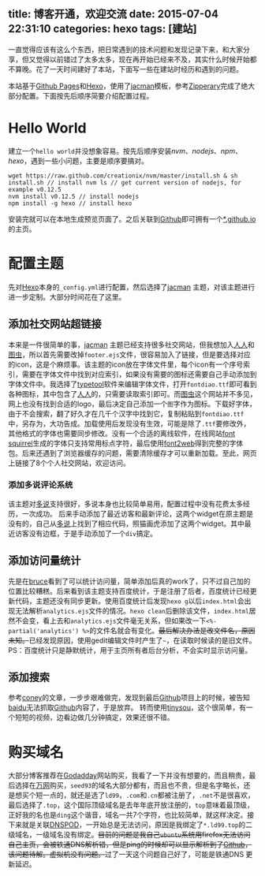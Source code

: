 title: 博客开通，欢迎交流
date: 2015-07-04 22:31:10
categories: hexo
tags: [建站]
---
一直觉得应该有这么个东西，把日常遇到的技术问题和发现记录下来，和大家分享，但又觉得以前错过了太多太多，现在再开始已经来不及，其实什么时候开始都不算晚。花了一天时间建好了本站，下面写一些在建站时经历和遇到的问题。

本站基于[Github Pages](pages.github.com)和[Hexo](http://hexo.io/)，使用了[jacman](https://github.com/wuchong/jacman)模板，参考[Zipperary](http://zipperary.com/categories/hexo/)完成了绝大部分配置。下面按先后顺序简要介绍配置过程。

<!-- more -->

# Hello World
建立一个`hello world`并没想象容易。按先后顺序安装*nvm*、*nodejs*、*npm*、*hexo*，遇到一些小问题，主要是顺序要搞对。
```
wget https://raw.github.com/creationix/nvm/master/install.sh & sh install.sh // install nvm ls // get current version of nodejs, for example v0.12.5
nvm install v0.12.5 // install nodejs
npm install -g hexo // install hexo
```

安装完就可以在本地生成预览页面了。之后关联到[Github](https://github.com/)即可拥有一个[*.github.io](http://seed93.github.io)的主页。

# 配置主题
先对[Hexo](http://hexo.io/)本身的`_config.yml`进行配置，然后选择了[jacman](https://github.com/wuchong/jacman) 主题，对该主题进行进一步定制。大部分时间花在了这里。

## 添加社交网站超链接
本来是一件很简单的事，[jacman](https://github.com/wuchong/jacman) 主题已经支持很多社交网站，但我想加入[人人](http://www.renren.com)和[图虫](http://tuchong.com)，所以首先需要改掉`footer.ejs`文件，很容易加入了链接，但是要选择对应的icon，这是个麻烦事。该主题的icon放在字体文件里，每个icon有一个序号索引，需要在字体文件中找到对应索引，如果没有需要的图标还需要自己手动添加到字体文件中。我选择了[typetool](http://www.fontlab.com/font-editor/typetool/)软件来编辑字体文件，打开`fontdiao.ttf`即可看到各种图标，其中包含了[人人](http://www.renren.com)的，只需要读取索引即可。而[图虫](http://tuchong.com)这个网站并不多见，网上也没有找到合适的logo，最后决定自己添加一个`图`字作为图标。下载好字体，由于不会搜索，翻了好久才在几千个汉字中找到它，复制粘贴到`fontdiao.ttf`中，另存为，大功告成。加载使用后发现没有生效，可能是除了`.ttf`要修改外，其他格式的字体也需要同步修改。没有一个合适的离线软件，在线网站[font squirrel](http://www.fontsquirrel.com/tools/webfont-generator)生成的字体只支持常用标点字符，最后使用[font2web](http://www.font2web.com/)得到完整的字体包。后来还遇到了浏览器缓存的问题，需要清除缓存才可以重新加载。至此，网页上链接了8个个人社交网站，欢迎访问。

### 添加多说评论系统
该主题对[多说](http://duoshuo.com/)支持很好，多说本身也比较简单易用，配置过程中没有花费太多经历，一次成功。
后来手动添加了最近访客和最新评论，这两个widget在原主题是没有的，自己从[多说](http://duoshuo.com/)上找到了相应代码，照猫画虎添加了这两个widget。其中最近访客没有边框，于是手动添加了一个`div`搞定。

## 添加访问量统计
先是在[bruce](http://service.ibruce.info/)看到了可以统计访问量，简单添加后真的work了，只不过自己加的位置比较糟糕。后来看到该主题支持百度统计，于是注册了后者，百度统计已经更新代码，主题还没有同步更新。使用百度统计后发现`hexo g`以后`index.html`会出现无法解析`analytics.ejs`文件的情况。`hexo clean`后删除该文件，`index.html`居然不会变，看上去和`analytics.ejs`文件毫无关系，但如果改一下`<%- partial('analytics') %>`的文件名就会有变化。~~最后解决办法是改文件名，原因未知。~~已经发现原因，使用gedit编辑文件时产生了`~`，在读取时候读的是旧文件。PS：百度统计只是静默统计，用于主页所有者后台分析，不会实时显示访问量。

## 添加搜索
参考[coney](http://gengbiao.me/hexo/hexo%E6%B7%BB%E5%8A%A0%E7%99%BE%E5%BA%A6%E7%AB%99%E5%86%85%E6%90%9C%E7%B4%A2/)的文章，一步步艰难做完，发现到最后[Github](https://github.com/coneycode/hexo-generator-baidu-sitemap)项目上的时候，被告知[baidu](http://www.baidu.com)无法抓取[Github](https://github.com/)内容了，于是放弃。
转而使用[tinysou](http://tinysou.com/)，这个很简单，有一个短短的视频，边看边做几分钟搞定，效果还很不错。

# 购买域名
大部分博客推荐在[Godadday](https://www.godaddy.com)网站购买，我看了一下并没有想要的，而且稍贵，最后选择在[万网](http://www.net.cn/)购买，`seed93`的域名大部分都有，而且也不贵，但是名字略长，还是想买个短一点的，就还是选了`ld99`，`.com`和`.cn`都被注册了，`.net`不是很喜欢，最后选择了`.top`，这个国际顶级域名是去年年底开放注册的，`top`意味着最顶级，正好我的名也是`ding`这个谐音，域名一共7个字符，也比较简单，就这样决定。接下来就是关联[DNSPOD](https://www.dnspod.cn)，一开始总是无法访问，原因是我绑定了`*.ld99.top`的二级域名，一级域名没有绑定。~~目前的问题是我自己`ubuntu`系统用firefox无法访问自己主页，会被铁通DNS解析错，但是ping的时候却可以显示解析到了[Github](https://github.com/)，该问题待解。虚拟机没有问题。~~过了一天这个问题自己好了，可能是铁通DNS 更新延迟。